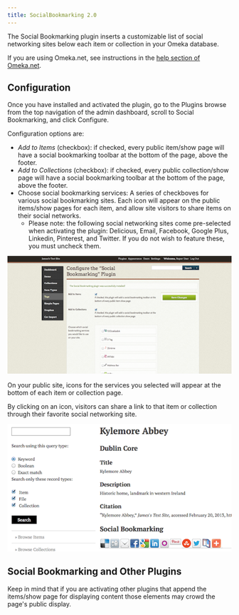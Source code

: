 ```yaml
---
title: SocialBookmarking 2.0
---
```


The Social Bookmarking plugin inserts a customizable list of social networking sites below each item or collection in your Omeka database.

If you are using Omeka.net, see instructions in the [help section of Omeka.net](http://info.omeka.net).

Configuration
------------------------------------------------------
Once you have installed and activated the plugin, go to the Plugins browse from the top navigation of the admin dashboard, scroll to Social Bookmarking, and click Configure. 

Configuration options are: 
- *Add to Items* (checkbox): if checked, every public item/show page will have a social bookmarking toolbar at the bottom of the page, above the footer.
- *Add to Collections* (checkbox): if checked, every public collection/show page will have a social bookmarking toolbar at the bottom of the page, above the footer.
- Choose social bookmarking services: A series of checkboves for various social bookmarking sites. Each icon will appear on the public items/show pages for each item, and allow site visitors to share items on their social networks.
    -   Please note: the following social networking sites come pre-selected when activating the plugin: Delicious, Email, Facebook, Google Plus, Linkedin, Pinterest, and Twitter. If you do not wish to feature these, you must uncheck them.

![SocialBookmarking configuration options](../doc_files/plugin_images/SocialBookmarkingConfig.png)

On your public site, icons for the services you selected will appear at the bottom of each item or collection page.

By clicking on an icon, visitors can share a link to that item or collection through their favorite social networking site.

![SocialBookmarking public view](../doc_files/plugin_images/SocialBookmarkingPublic.png)

Social Bookmarking and Other Plugins
-------------------------------------------------------------
Keep in mind that if you are activating other plugins that append the items/show page for displaying content those elements may crowd the page's public display.
